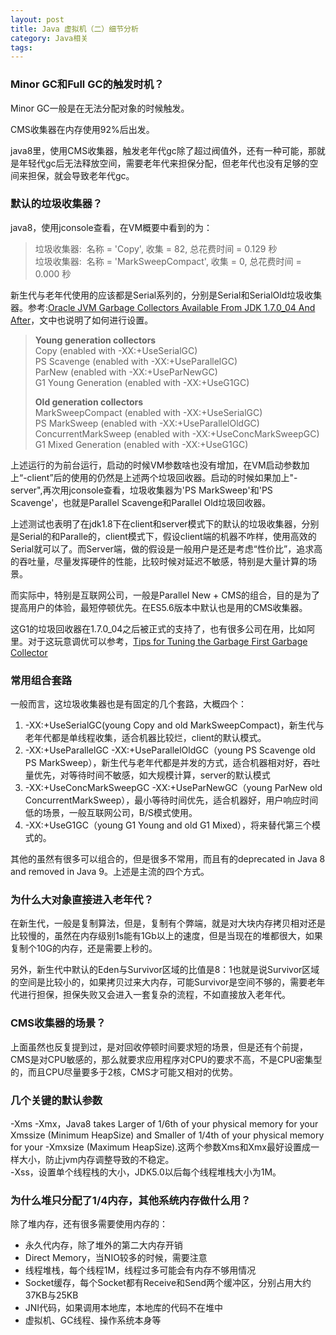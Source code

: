 ```yaml
---
layout: post
title: Java 虚拟机（二）细节分析
category: Java相关
tags: 
---
```


### Minor GC和Full GC的触发时机？ ###

Minor GC一般是在无法分配对象的时候触发。

CMS收集器在内存使用92%后出发。

java8里，使用CMS收集器，触发老年代gc除了超过阀值外，还有一种可能，那就是年轻代gc后无法释放空间，需要老年代来担保分配，但老年代也没有足够的空间来担保，就会导致老年代gc。

### 默认的垃圾收集器？ ###

java8，使用jconsole查看，在VM概要中看到的为：
> 垃圾收集器: 
> 名称 = 'Copy', 收集 = 82, 总花费时间 = 0.129 秒  
> 垃圾收集器: 
> 名称 = 'MarkSweepCompact', 收集 = 0, 总花费时间 = 0.000 秒

新生代与老年代使用的应该都是Serial系列的，分别是Serial和SerialOld垃圾收集器。参考:[Oracle JVM Garbage Collectors Available From JDK 1.7.0_04 And After](http://www.fasterj.com/articles/oraclecollectors1.shtml)，文中也说明了如何进行设置。

> **Young generation collectors**  
> Copy (enabled with -XX:+UseSerialGC)  
> PS Scavenge (enabled with -XX:+UseParallelGC)  
> ParNew (enabled with -XX:+UseParNewGC)  
> G1 Young Generation (enabled with -XX:+UseG1GC) 
> 
> **Old generation collectors**  
> MarkSweepCompact (enabled with -XX:+UseSerialGC)  
> PS MarkSweep (enabled with -XX:+UseParallelOldGC)  
> ConcurrentMarkSweep (enabled with -XX:+UseConcMarkSweepGC)  
> G1 Mixed Generation (enabled with -XX:+UseG1GC)  

上述运行的为前台运行，启动的时候VM参数啥也没有增加，在VM启动参数加上“-client”后的使用的仍然是上述两个垃圾回收器。启动的时候如果加上"-server",再次用jconsole查看，垃圾收集器为'PS MarkSweep'和'PS Scavenge'，也就是Parallel Scavenge和Parallel Old垃圾回收器。

上述测试也表明了在jdk1.8下在client和server模式下的默认的垃圾收集器，分别是Serial的和Paralle的，client模式下，假设client端的机器不咋样，使用高效的Serial就可以了。而Server端，做的假设是一般用户是还是考虑“性价比”，追求高的吞吐量，尽量发挥硬件的性能，比较时候对延迟不敏感，特别是大量计算的场景。

而实际中，特别是互联网公司，一般是Parallel New + CMS的组合，目的是为了提高用户的体验，最短停顿优先。在ES5.6版本中默认也是用的CMS收集器。

这G1的垃圾回收器在1.7.0_04之后被正式的支持了，也有很多公司在用，比如阿里。对于这玩意调优可以参考，[Tips for Tuning the Garbage First Garbage Collector](https://www.infoq.com/articles/tuning-tips-G1-GC)

### 常用组合套路 ###
一般而言，这垃圾收集器也是有固定的几个套路，大概四个：

1. -XX:+UseSerialGC(young Copy and old MarkSweepCompact)，新生代与老年代都是单线程收集，适合机器比较烂，client的默认模式。
2. -XX:+UseParallelGC -XX:+UseParallelOldGC（young PS Scavenge old PS MarkSweep），新生代与老年代都是并发的方式，适合机器相对好，吞吐量优先，对等待时间不敏感，如大规模计算，server的默认模式
3. -XX:+UseConcMarkSweepGC -XX:+UseParNewGC（young ParNew old ConcurrentMarkSweep），最小等待时间优先，适合机器好，用户响应时间低的场景，一般互联网公司，B/S模式使用。
4. -XX:+UseG1GC（young G1 Young and old G1 Mixed），将来替代第三个模式的。

其他的虽然有很多可以组合的，但是很多不常用，而且有的deprecated in Java 8 and removed in Java 9。上述是主流的四个方式。

### 为什么大对象直接进入老年代？ ###
在新生代，一般是复制算法，但是，复制有个弊端，就是对大块内存拷贝相对还是比较慢的，虽然在内存级别1s能有1Gb以上的速度，但是当现在的堆都很大，如果复制个10G的内存，还是需要上秒的。

另外，新生代中默认的Eden与Survivor区域的比值是8：1也就是说Survivor区域的空间是比较小的，如果拷贝过来大内存，可能Survivor是空间不够的，需要老年代进行担保，担保失败又会进入一套复杂的流程，不如直接放入老年代。

### CMS收集器的场景？ ###
上面虽然也反复提到过，是对回收停顿时间要求短的场景，但是还有个前提，CMS是对CPU敏感的，那么就要求应用程序对CPU的要求不高，不是CPU密集型的，而且CPU尽量要多于2核，CMS才可能又相对的优势。

### 几个关键的默认参数 ###
-Xms<size> -Xmx<size>，Java8 takes Larger of 1/6th of your physical memory for your Xmssize (Minimum HeapSize) and Smaller of 1/4th of your physical memory for your -Xmxsize (Maximum HeapSize).这两个参数Xms和Xmx最好设置成一样大小，防止jvm内存调整导致的不稳定。  
-Xss<size>，设置单个线程栈的大小，JDK5.0以后每个线程堆栈大小为1M。

### 为什么堆只分配了1/4内存，其他系统内存做什么用？ ###
除了堆内存，还有很多需要使用内存的：

- 永久代内存，除了堆外的第二大内存开销
- Direct Memory，当NIO较多的时候，需要注意
- 线程堆栈，每个线程1M，线程过多可能会有内存不够用情况
- Socket缓存，每个Socket都有Receive和Send两个缓冲区，分别占用大约37KB与25KB
- JNI代码，如果调用本地库，本地库的代码不在堆中
- 虚拟机、GC线程、操作系统本身等


